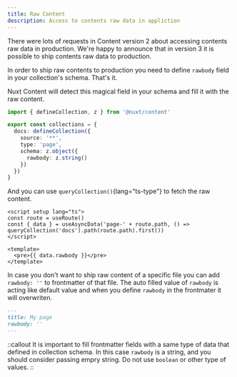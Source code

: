 ```yaml
---
title: Raw Content
description: Access to contents raw data in appliction
---
```


There were lots of requests in Content version 2 about accessing contents raw data in production. We're happy to announce that in version 3 it is possible to ship contents raw data to production.

In order to ship raw contents to production you need to define `rawbody` field in your collection's schema.
That's it.

Nuxt Content will detect this magical field in your schema and fill it with the raw content.

```ts [content.config.ts]
import { defineCollection, z } from '@nuxt/content'

export const collections = {
  docs: defineCollection({
    source: '**',
    type: 'page',
    schema: z.object({
      rawbody: z.string()
    })
  })
}
```

And you can use `queryCollection()`{lang="ts-type"} to fetch the raw content.

```vue [pages/index.vue]
<script setup lang="ts">
const route = useRoute()
const { data } = useAsyncData('page-' + route.path, () => queryCollection('docs').path(route.path).first())
</script>

<template>
  <pre>{{ data.rawbody }}</pre>
</template>
```


In case you don't want to ship raw content of a specific file you can add `rawbody: ''` to frontmatter of that file. The auto filled value of `rawbody` is acting like default value and when you define `rawbody` in the frontmater it will overwriten.

```md [content.md]
---
title: My page
rawbody: ''
---

```


::callout
It is important to fill frontmatter fields with a same type of data that defined in collection schema. In this case `rawbody` is a string, and you should consider passing empry string. Do not use `boolean` or other type of values.
::